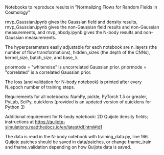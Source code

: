 Notebooks to reproduce results in "Normalizing Flows for Random Fields in Cosmology"

rnvp_Gaussian.ipynb gives the Gaussian field and density results, rnvp_Gaussian.ipynb gives the non-Gaussian field results and non-Gaussian measurements, and rnvp_nbody.ipynb gives the N-body results and non-Gaussian measurements.

The hyperparameters easily adjustable for each notebook are n_layers (the number of flow transformations), hidden_sizes (the depth of the CNNs), kernel_size, batch_size, and base_lr.

priormode = "whitenoise" is uncorrelated Gaussian prior. priormode = "correlated" is a correlated Gaussian prior.

The loss (and validation for N-body notebook) is printed after every N_epoch number of training steps.

Requirements for all notebooks: NumPy, pickle, PyTorch 1.5 or greater, PyLab, SciPy, quicklens (provided is an updated version of quicklens for Python 3)

Additional requirement for N-body notebook: 2D Quijote density fields; instructions at https://quijote-simulations.readthedocs.io/en/latest/df.html#id1

The data is read in the N-body notebook with training_data.py, line 166. Quijote patches should be saved in data/patches, or change fname_train and fname_validation depending on how Quijote data is saved.

